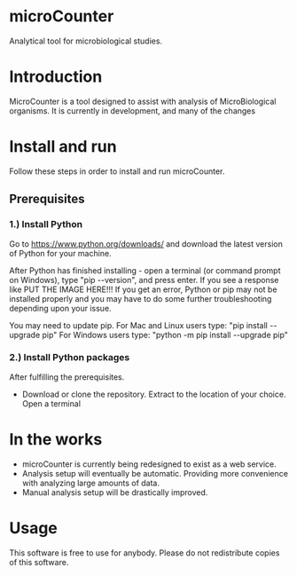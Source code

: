 # microCounter
Analytical tool for microbiological studies. 


# Introduction
MicroCounter is a tool designed to assist with analysis of MicroBiological organisms. 
It is currently in development, and many of the changes 

# Install and run 
Follow these steps in order to install and run microCounter. 
## Prerequisites 

### 1.) Install Python 
Go to https://www.python.org/downloads/ and download the latest version of Python for your machine. 

After Python has finished installing - open a terminal (or command prompt on Windows), type "pip --version", and press enter. If you see a response like 
PUT THE IMAGE HERE!!!
If you get an error, Python or pip may not be installed properly and you may have to do some further troubleshooting depending upon your issue. 

You may need to update pip. 
For Mac and Linux users type: "pip install --upgrade pip"
For Windows users type: "python -m pip install --upgrade pip"


### 2.) Install Python packages


After fulfilling the prerequisites. 
- Download or clone the repository. 
Extract to the location of your choice. 
Open a terminal 

# In the works
- microCounter is currently being redesigned to exist as a web service. 
- Analysis setup will eventually be automatic. Providing more convenience with analyzing large amounts of data. 
- Manual analysis setup will be drastically improved. 

# Usage
This software is free to use for anybody. Please do not redistribute copies of this software.  

